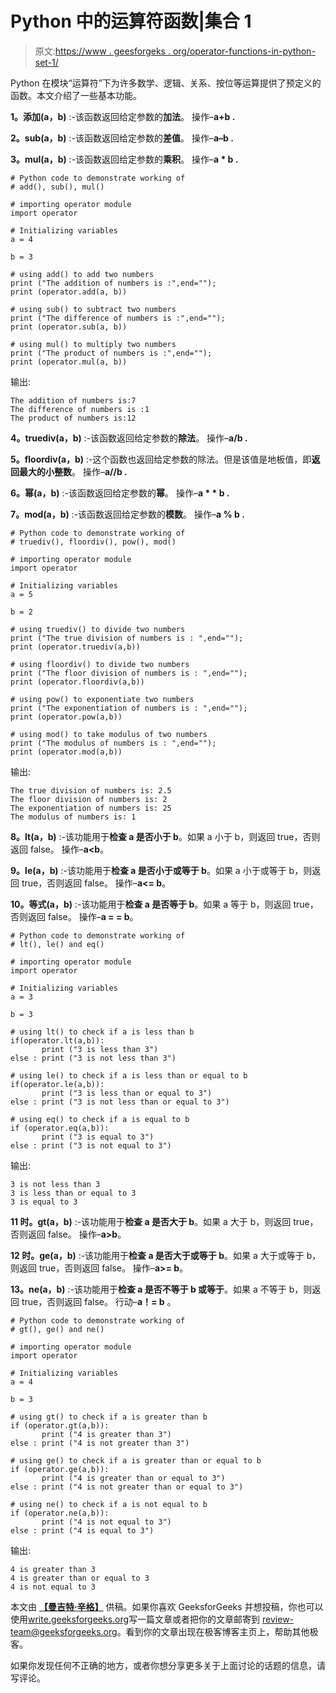 # Python 中的运算符函数|集合 1

> 原文:[https://www . geesforgeks . org/operator-functions-in-python-set-1/](https://www.geeksforgeeks.org/operator-functions-in-python-set-1/)

Python 在模块“运算符”下为许多数学、逻辑、关系、按位等运算提供了预定义的函数。本文介绍了一些基本功能。

**1。添加(a，b)** :-该函数返回给定参数的**加法**。
操作–**a+b .**

**2。sub(a，b)** :-该函数返回给定参数的**差值**。
操作–**a–b .**

**3。mul(a，b)** :-该函数返回给定参数的**乘积**。
操作–**a * b .**

```
# Python code to demonstrate working of 
# add(), sub(), mul()

# importing operator module 
import operator

# Initializing variables
a = 4

b = 3

# using add() to add two numbers
print ("The addition of numbers is :",end="");
print (operator.add(a, b))

# using sub() to subtract two numbers
print ("The difference of numbers is :",end="");
print (operator.sub(a, b))

# using mul() to multiply two numbers
print ("The product of numbers is :",end="");
print (operator.mul(a, b))
```

输出:

```
The addition of numbers is:7
The difference of numbers is :1
The product of numbers is:12

```

**4。truediv(a，b)** :-该函数返回给定参数的**除法**。
操作–**a/b .**

**5。floordiv(a，b)** :-这个函数也返回给定参数的除法。但是该值是地板值，即**返回最大的小整数**。
操作–**a//b .**

**6。幂(a，b)** :-该函数返回给定参数的**幂**。
操作–**a * * b .**

**7。mod(a，b)** :-该函数返回给定参数的**模数**。
操作–**a % b .**

```
# Python code to demonstrate working of 
# truediv(), floordiv(), pow(), mod()

# importing operator module 
import operator

# Initializing variables
a = 5

b = 2

# using truediv() to divide two numbers
print ("The true division of numbers is : ",end="");
print (operator.truediv(a,b))

# using floordiv() to divide two numbers
print ("The floor division of numbers is : ",end="");
print (operator.floordiv(a,b))

# using pow() to exponentiate two numbers
print ("The exponentiation of numbers is : ",end="");
print (operator.pow(a,b))

# using mod() to take modulus of two numbers
print ("The modulus of numbers is : ",end="");
print (operator.mod(a,b))
```

输出:

```
The true division of numbers is: 2.5
The floor division of numbers is: 2
The exponentiation of numbers is: 25
The modulus of numbers is: 1

```

**8。lt(a，b)** :-该功能用于**检查 a 是否小于 b**。如果 a 小于 b，则返回 true，否则返回 false。
操作–**a<b**。

**9。le(a，b)** :-该功能用于**检查 a 是否小于或等于 b**。如果 a 小于或等于 b，则返回 true，否则返回 false。
操作–**a<= b**。

**10。等式(a，b)** :-该功能用于**检查 a 是否等于 b**。如果 a 等于 b，则返回 true，否则返回 false。
操作–**a = = b**。

```
# Python code to demonstrate working of 
# lt(), le() and eq()

# importing operator module 
import operator

# Initializing variables
a = 3

b = 3

# using lt() to check if a is less than b
if(operator.lt(a,b)):
       print ("3 is less than 3")
else : print ("3 is not less than 3")

# using le() to check if a is less than or equal to b
if(operator.le(a,b)):
       print ("3 is less than or equal to 3")
else : print ("3 is not less than or equal to 3")

# using eq() to check if a is equal to b
if (operator.eq(a,b)):
       print ("3 is equal to 3")
else : print ("3 is not equal to 3")
```

输出:

```
3 is not less than 3
3 is less than or equal to 3
3 is equal to 3

```

**11 时。gt(a，b)** :-该功能用于**检查 a 是否大于 b**。如果 a 大于 b，则返回 true，否则返回 false。
操作–**a>b**。

**12 时。ge(a，b)** :-该功能用于**检查 a 是否大于或等于 b**。如果 a 大于或等于 b，则返回 true，否则返回 false。
操作–**a>= b**。

**13。ne(a，b)** :-该功能用于**检查 a 是否不等于 b 或等于**。如果 a 不等于 b，则返回 true，否则返回 false。
行动–**a！= b** 。

```
# Python code to demonstrate working of 
# gt(), ge() and ne()

# importing operator module 
import operator

# Initializing variables
a = 4

b = 3

# using gt() to check if a is greater than b
if (operator.gt(a,b)):
       print ("4 is greater than 3")
else : print ("4 is not greater than 3")

# using ge() to check if a is greater than or equal to b
if (operator.ge(a,b)):
       print ("4 is greater than or equal to 3")
else : print ("4 is not greater than or equal to 3")

# using ne() to check if a is not equal to b
if (operator.ne(a,b)):
       print ("4 is not equal to 3")
else : print ("4 is equal to 3")
```

输出:

```
4 is greater than 3
4 is greater than or equal to 3
4 is not equal to 3

```

本文由 **[【曼吉特·辛格】](https://auth.geeksforgeeks.org/profile.php?user=manjeet_04&list=practice)** 供稿。如果你喜欢 GeeksforGeeks 并想投稿，你也可以使用[write.geeksforgeeks.org](https://write.geeksforgeeks.org)写一篇文章或者把你的文章邮寄到 review-team@geeksforgeeks.org。看到你的文章出现在极客博客主页上，帮助其他极客。

如果你发现任何不正确的地方，或者你想分享更多关于上面讨论的话题的信息，请写评论。